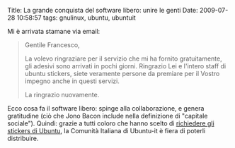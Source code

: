 Title: La grande conquista del software libero: unire le genti
Date:  2009-07-28 10:58:57
tags: gnulinux, ubuntu, ubuntuit

Mi è arrivata stamane via email:


> Gentile Francesco,
> 
> La volevo ringraziare per il servizio che mi ha fornito gratuitamente, gli
> adesivi sono arrivati in pochi giorni. Ringrazio Lei e l'intero staff di
> ubuntu stickers, siete veramente persone da premiare per il Vostro impegno
> anche in questi servizi.
> 
> La ringrazio nuovamente.


Ecco cosa fa il software libero: spinge alla collaborazione, e genera
gratitudine (ciò che Jono Bacon include nella definizione di "capitale sociale"). 
Quindi: grazie a tutti coloro che hanno scelto di [richiedere gli
stickers di Ubuntu][1], la Comunità Italiana di Ubuntu-it è fiera di poterli
distribuire.

   [1]: http://wiki.ubuntu-it.org/GruppoPromozione/StickerUbuntu
